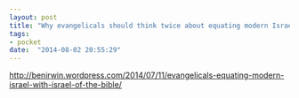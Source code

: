 ```yaml
---
layout: post
title: "Why evangelicals should think twice about equating modern Israel with Israel of the Bible | Ben Irwin"
tags:
- pocket
date:  "2014-08-02 20:55:29"
---
```


http://benirwin.wordpress.com/2014/07/11/evangelicals-equating-modern-israel-with-israel-of-the-bible/

